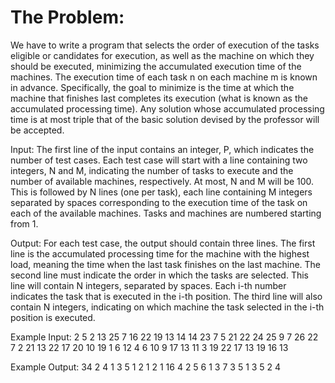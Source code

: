 # The Problem:
We have to write a program that selects the order of execution of the tasks eligible or candidates for execution, 
as well as the machine on which they should be executed, minimizing the accumulated execution time of the machines. 
The execution time of each task n on each machine m is known in advance.
Specifically, the goal to minimize is the time at which the machine that finishes last completes its execution 
(what is known as the accumulated processing time). 
Any solution whose accumulated processing time is at most triple that of the basic solution devised by the professor will be accepted.

Input:
The first line of the input contains an integer, P, which indicates the number of test cases.
Each test case will start with a line containing two integers, N and M, 
indicating the number of tasks to execute and the number of available machines, respectively. At most, N and M will be 100.
This is followed by N lines (one per task), each line containing M integers separated by spaces corresponding 
to the execution time of the task on each of the available machines.
Tasks and machines are numbered starting from 1.

Output:
For each test case, the output should contain three lines. The first line is the accumulated processing time for the 
machine with the highest load, meaning the time when the last task finishes on the last machine.
The second line must indicate the order in which the tasks are selected. This line will contain N integers, 
separated by spaces. Each i-th number indicates the task that is executed in the i-th position.
The third line will also contain N integers, indicating on which machine the task selected in the i-th position is executed.

Example Input:
2
5 2
13 25
7 16
22 19
13 14
14 23
7 5
21 22 24 25 9
7 26 22 7 2
21 13 22 17 20
10 19 1 6 12
4 6 10 9 17
13 11 3 19 22
17 13 19 16 13

Example Output:
34
2 4 1 3 5
1 2 1 2 1
16
4 2 5 6 1 3 7
3 5 1 3 5 2 4
